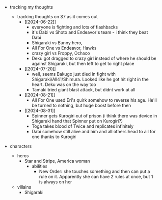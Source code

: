   * tracking my thoughts
    * tracking thoughts on S7 as it comes out
      * [[2024-06-22]]
        * everyone is fighting and lots of flashbacks
        * it's Dabi vs Shoto and Endeavor's team - i think they beat Dabi
        * Shigaraki vs Bunny hero, 
        * All For One vs Endeavor, Hawks
        * crazy girl vs Froppy, Ochaco
        * Deku got dragged to crazy girl instead of where he should be against Shigaraki, but then left to get to right place
      * [[2024-07-20]]
        * well, seems Bakugo just died in fight with Shigaraki/All41/Shimura. Looked like he got hit right in the heart. Deku was on the way too
        * Tamaki tried giant blast attack, but didnt work at all
      * [[2024-08-21]]
        * All For One used Eri's quirk somehow to reverse his age. He'll be turned to nothing, but huge boost before then
      * [[2024-08-31]]
        * Spinner gets Kurogiri out of prison (i think there was device in Shigaraki hand that Spinner put on Kurogiri?)
        * Toga takes blood of Twice and replicates infinitely
        * Dabi somehow still alive and him and all others head to all for one thanks to Kurogiri

  * characters
    * heros
      * Star and Stripe, America woman
        * abilities
          * New Order: she touches something and then can put a rule on it. Apparently she can have 2 rules at once, but 1 is always on her
    * villains
      * Shigaraki